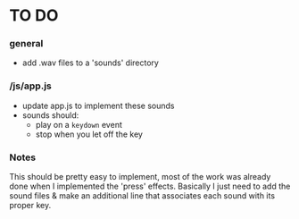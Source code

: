 # TO DO #
### general
 - add .wav files to a 'sounds' directory
### /js/app.js ###
 - update app.js to implement these sounds
 - sounds should:
   - play on a ```keydown``` event
   - stop when you let off the key
   
 ### Notes ###
 This should be pretty easy to implement, most of the work was already done when I implemented the 'press' effects.
 Basically I just need to add the sound files & make an additional line that associates each sound with its proper key.
